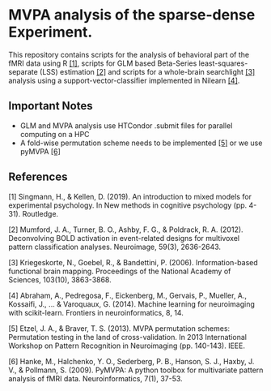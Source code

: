 # MVPA analysis of the sparse-dense Experiment.

This repository contains scripts for the analysis of behavioral part of the fMRI data using R [[1]](#1), 
scripts for GLM based Beta-Series least-squares-separate (LSS) estimation [[2]](#2) and scripts for a whole-brain 
searchlight [[3]](#3) analysis using a support-vector-classifier implemented in Nilearn [[4]](#4).

## Important Notes
- GLM and MVPA analysis use HTCondor .submit files for parallel computing on a HPC
- A fold-wise permutation scheme needs to be implemented [[5]](#5) or we use pyMVPA [[6]](#6)

## References
<a id="1">[1]</a> 
Singmann, H., & Kellen, D. (2019).
An introduction to mixed models for experimental psychology. 
In New methods in cognitive psychology (pp. 4-31). Routledge.

<a id="2">[2]</a> 
Mumford, J. A., Turner, B. O., Ashby, F. G., & Poldrack, R. A. (2012). 
Deconvolving BOLD activation in event-related designs for multivoxel pattern classification analyses. 
Neuroimage, 59(3), 2636-2643.

<a id="3">[3]</a> 
Kriegeskorte, N., Goebel, R., & Bandettini, P. (2006). 
Information-based functional brain mapping. 
Proceedings of the National Academy of Sciences, 103(10), 3863-3868.

<a id="4">[4]</a> 
Abraham, A., Pedregosa, F., Eickenberg, M., Gervais, P., Mueller, A., Kossaifi, J., ... & Varoquaux, G. (2014). 
Machine learning for neuroimaging with scikit-learn. 
Frontiers in neuroinformatics, 8, 14.

<a id="5">[5]</a> 
Etzel, J. A., & Braver, T. S. (2013). 
MVPA permutation schemes: Permutation testing in the land of cross-validation. 
In 2013 International Workshop on Pattern Recognition in Neuroimaging (pp. 140-143). IEEE.

<a id="6">[6]</a> 
Hanke, M., Halchenko, Y. O., Sederberg, P. B., Hanson, S. J., Haxby, J. V., & Pollmann, S. (2009). 
PyMVPA: A python toolbox for multivariate pattern analysis of fMRI data. 
Neuroinformatics, 7(1), 37-53.
